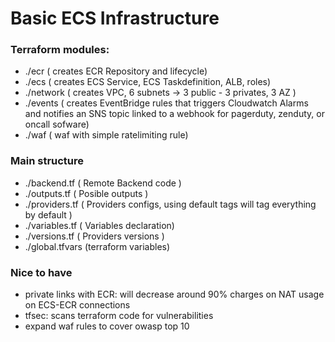 # Basic ECS Infrastructure
### Terraform modules:

- ./ecr ( creates ECR Repository and lifecycle)
- ./ecs ( creates ECS Service, ECS Taskdefinition, ALB, roles)
- ./network ( creates VPC, 6 subnets -> 3 public - 3 privates, 3 AZ )
- ./events ( creates EventBridge rules that triggers Cloudwatch Alarms and notifies an SNS topic linked to a webhook for pagerduty, zenduty, or oncall sofware)
- ./waf ( waf with simple ratelimiting rule)

### Main structure 
- ./backend.tf ( Remote Backend code )
- ./outputs.tf ( Posible outputs )
- ./providers.tf ( Providers configs, using default tags will tag everything by default )
- ./variables.tf ( Variables declaration)
- ./versions.tf ( Providers versions )
- ./global.tfvars (terraform variables)


### Nice to have

- private links with ECR: will decrease around 90% charges on NAT usage on ECS-ECR connections
- tfsec: scans terraform code for vulnerabilities 
- expand waf rules to cover owasp top 10
